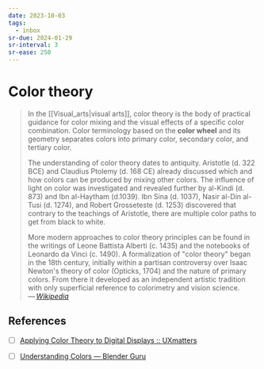 ```yaml
---
date: 2023-10-03
tags:
  - inbox
sr-due: 2024-01-29
sr-interval: 3
sr-ease: 250
---
```


# Color theory

> In the [[Visual_arts|visual arts]], color theory is the body of practical
> guidance for color mixing and the visual effects of a specific color
> combination. Color terminology based on the **color wheel** and its geometry
> separates colors into primary color, secondary color, and tertiary color.
>
> The understanding of color theory dates to antiquity. Aristotle (d. 322 BCE)
> and Claudius Ptolemy (d. 168 CE) already discussed which and how colors can be
> produced by mixing other colors. The influence of light on color was
> investigated and revealed further by al-Kindi (d. 873) and Ibn al-Haytham
> (d.1039). Ibn Sina (d. 1037), Nasir al-Din al-Tusi (d. 1274), and Robert
> Grosseteste (d. 1253) discovered that contrary to the teachings of Aristotle,
> there are multiple color paths to get from black to white.
>
> More modern approaches to color theory principles can be found in the writings
> of Leone Battista Alberti (c. 1435) and the notebooks of Leonardo da Vinci (c.
> 1490). A formalization of "color theory" began in the 18th century, initially
> within a partisan controversy over Isaac Newton's theory of color (Opticks,
> 1704) and the nature of primary colors. From there it developed as an
> independent artistic tradition with only superficial reference to colorimetry
> and vision science.\
> — <cite>[Wikipedia](https://en.wikipedia.org/wiki/Color_theory)</cite>

## References

- [ ] [Applying Color Theory to Digital Displays :: UXmatters](https://www.uxmatters.com/mt/archives/2007/01/applying-color-theory-to-digital-displays.php)
- [ ] [Understanding Colors — Blender Guru](http://www.blenderguru.com/tutorials/understanding-colors)

